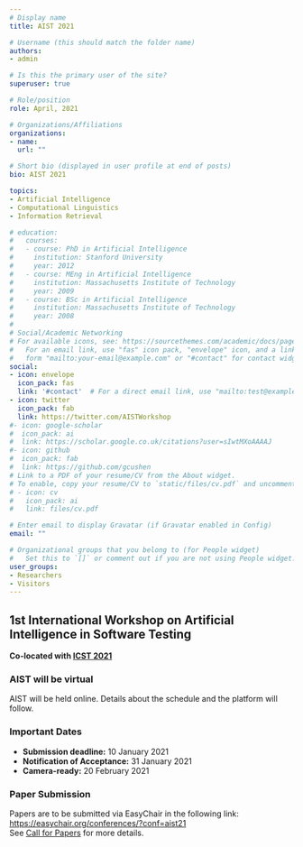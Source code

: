 ```yaml
---
# Display name
title: AIST 2021

# Username (this should match the folder name)
authors:
- admin

# Is this the primary user of the site?
superuser: true

# Role/position
role: April, 2021

# Organizations/Affiliations
organizations:
- name: 
  url: ""

# Short bio (displayed in user profile at end of posts)
bio: AIST 2021

topics:
- Artificial Intelligence
- Computational Linguistics
- Information Retrieval

# education:
#   courses:
#   - course: PhD in Artificial Intelligence
#     institution: Stanford University
#     year: 2012
#   - course: MEng in Artificial Intelligence
#     institution: Massachusetts Institute of Technology
#     year: 2009
#   - course: BSc in Artificial Intelligence
#     institution: Massachusetts Institute of Technology
#     year: 2008
# 
# Social/Academic Networking
# For available icons, see: https://sourcethemes.com/academic/docs/page-builder/#icons
#   For an email link, use "fas" icon pack, "envelope" icon, and a link in the
#   form "mailto:your-email@example.com" or "#contact" for contact widget.
social:
- icon: envelope
  icon_pack: fas
  link: '#contact'  # For a direct email link, use "mailto:test@example.org".
- icon: twitter
  icon_pack: fab
  link: https://twitter.com/AISTWorkshop
#- icon: google-scholar
#  icon_pack: ai
#  link: https://scholar.google.co.uk/citations?user=sIwtMXoAAAAJ
#- icon: github
#  icon_pack: fab
#  link: https://github.com/gcushen
# Link to a PDF of your resume/CV from the About widget.
# To enable, copy your resume/CV to `static/files/cv.pdf` and uncomment the lines below.
# - icon: cv
#   icon_pack: ai
#   link: files/cv.pdf

# Enter email to display Gravatar (if Gravatar enabled in Config)
email: ""

# Organizational groups that you belong to (for People widget)
#   Set this to `[]` or comment out if you are not using People widget.
user_groups:
- Researchers
- Visitors
---
```


## 1st International Workshop on Artificial Intelligence in Software Testing
**Co-located with [ICST 2021](https://icst2021.icmc.usp.br/)**

### AIST will be virtual
AIST will be held online. Details about the schedule and the platform will follow.

### Important Dates

 - **Submission deadline:** 10 January 2021 <br />
 - **Notification of Acceptance:** 31 January 2021 <br />
 - **Camera-ready:** 20 February 2021 <br />

### Paper Submission
Papers are to be submitted via EasyChair in the following link:<br /> 
https://easychair.org/conferences/?conf=aist21 <br />
See [Call for Papers](/#cfp) for more details.

